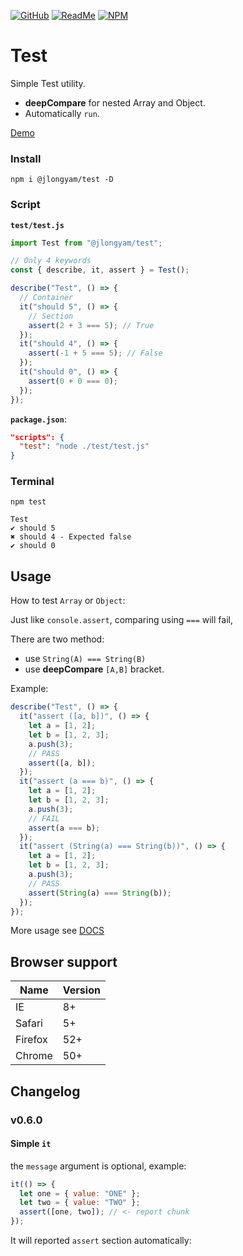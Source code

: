 [![GitHub](https://img.shields.io/badge/GitHub-%23121011.svg?logo=github&logoColor=white)](https://github.com/jlongyam/Test)
[![ReadMe](https://img.shields.io/badge/ReadMe-018EF5?logo=readme&logoColor=fff)](#)
[![NPM](https://nodei.co/npm/@jlongyam/test.svg?style=flat&data=n,v,d&color=blue)](https://www.npmjs.com/package/@jlongyam/test)

# Test

Simple Test utility.

- **deepCompare** for nested Array and Object.
- Automatically `run`.

[Demo](./test/html/index.html)

### Install

```shell
npm i @jlongyam/test -D
```

### Script

**`test/test.js`**

```js
import Test from "@jlongyam/test";

// Only 4 keywords
const { describe, it, assert } = Test();

describe("Test", () => {
  // Container
  it("should 5", () => {
    // Section
    assert(2 + 3 === 5); // True
  });
  it("should 4", () => {
    assert(-1 + 5 === 5); // False
  });
  it("should 0", () => {
    assert(0 + 0 === 0);
  });
});
```

**`package.json`**:

```JSON
"scripts": {
  "test": "node ./test/test.js"
}
```

### Terminal

```shell
npm test
```

```shell
Test
✔ should 5
✖ should 4 - Expected false
✔ should 0
```

## Usage

How to test `Array` or `Object`:

Just like `console.assert`, comparing using `===` will fail,

There are two method:

- use `String(A) === String(B)`
- use **deepCompare** `[A,B]` bracket.

Example:

```js
describe("Test", () => {
  it("assert ([a, b])", () => {
    let a = [1, 2];
    let b = [1, 2, 3];
    a.push(3);
    // PASS
    assert([a, b]);
  });
  it("assert (a === b)", () => {
    let a = [1, 2];
    let b = [1, 2, 3];
    a.push(3);
    // FAIL
    assert(a === b);
  });
  it("assert (String(a) === String(b))", () => {
    let a = [1, 2];
    let b = [1, 2, 3];
    a.push(3);
    // PASS
    assert(String(a) === String(b));
  });
});
```

More usage see [DOCS](./docs/README.md)

## Browser support

| Name    | Version |
| ------- | ------- |
| IE      | 8+      |
| Safari  | 5+      |
| Firefox | 52+     |
| Chrome  | 50+     |

## Changelog

### v0.6.0

#### Simple `it`

the `message` argument is optional, example:

```js
it(() => {
  let one = { value: "ONE" };
  let two = { value: "TWO" };
  assert([one, two]); // <- report chunk
});
```

It will reported `assert` section automatically: